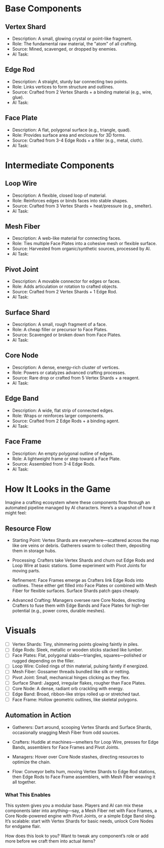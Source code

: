 # Base Components

## Vertex Shard

- Description: A small, glowing crystal or point-like fragment.
- Role: The fundamental raw material, the "atom" of all crafting.
- Source: Mined, scavenged, or dropped by enemies.
- AI Task: 
## Edge Rod

- Description: A straight, sturdy bar connecting two points.
- Role: Links vertices to form structure and outlines.
- Source: Crafted from 2 Vertex Shards + a binding material (e.g., wire, glue).
- AI Task: 
## Face Plate

- Description: A flat, polygonal surface (e.g., triangle, quad).
- Role: Provides surface area and enclosure for 3D forms.
- Source: Crafted from 3-4 Edge Rods + a filler (e.g., metal, cloth).
- AI Task: 
# Intermediate Components

## Loop Wire

- Description: A flexible, closed loop of material.
- Role: Reinforces edges or binds faces into stable shapes.
- Source: Crafted from 3 Vertex Shards + heat/pressure (e.g., smelter).
- AI Task: 
## Mesh Fiber

- Description: A web-like material for connecting faces.
- Role: Ties multiple Face Plates into a cohesive mesh or flexible surface.
- Source: Harvested from organic/synthetic sources, processed by AI.
- AI Task: 
## Pivot Joint

- Description: A movable connector for edges or faces.
- Role: Adds articulation or rotation to crafted objects.
- Source: Crafted from 2 Vertex Shards + 1 Edge Rod.
- AI Task: 
## Surface Shard

- Description: A small, rough fragment of a face.
- Role: A cheap filler or precursor to Face Plates.
- Source: Scavenged or broken down from Face Plates.
- AI Task:
## Core Node

- Description: A dense, energy-rich cluster of vertices.
- Role: Powers or catalyzes advanced crafting processes.
- Source: Rare drop or crafted from 5 Vertex Shards + a reagent.
- AI Task:
## Edge Band

- Description: A wide, flat strip of connected edges.
- Role: Wraps or reinforces larger components.
- Source: Crafted from 2 Edge Rods + a binding agent.
- AI Task:
## Face Frame

- Description: An empty polygonal outline of edges.
- Role: A lightweight frame or step toward a Face Plate.
- Source: Assembled from 3-4 Edge Rods.
- AI Task:
# How It Looks in the Game

Imagine a crafting ecosystem where these components flow through an automated pipeline managed by AI characters. Here’s a snapshot of how it might feel:
## Resource Flow

- Starting Point: Vertex Shards are everywhere—scattered across the map like ore veins or debris. Gatherers swarm to collect them, depositing them in storage hubs.

- Processing: Crafters take Vertex Shards and churn out Edge Rods and Loop Wire at basic stations. Some experiment with Pivot Joints for moving parts.

- Refinement: Face Frames emerge as Crafters link Edge Rods into outlines. These either get filled into Face Plates or combined with Mesh Fiber for flexible surfaces. Surface Shards patch gaps cheaply.

- Advanced Crafting: Managers oversee rare Core Nodes, directing Crafters to fuse them with Edge Bands and Face Plates for high-tier potential (e.g., power cores, durable meshes).
# Visuals

- [ ] Vertex Shards: Tiny, shimmering points glowing faintly in piles.
- [ ] Edge Rods: Sleek, metallic or wooden sticks stacked like lumber.
- [ ] Face Plates: Flat, polygonal slabs—triangles, squares—polished or rugged depending on the filler.
- [ ] Loop Wire: Coiled rings of thin material, pulsing faintly if energized.
- [ ] Mesh Fiber: Gossamer threads bundled like silk or netting.
- [ ] Pivot Joint: Small, mechanical hinges clicking as they flex.
- [ ] Surface Shard: Jagged, irregular flakes, rougher than Face Plates.
- [ ] Core Node: A dense, radiant orb crackling with energy.
- [ ] Edge Band: Broad, ribbon-like strips rolled up or stretched taut.
- [ ] Face Frame: Hollow geometric outlines, like skeletal polygons.

## Automation in Action

- Gatherers: Dart around, scooping Vertex Shards and Surface Shards, occasionally snagging Mesh Fiber from odd sources.

- Crafters: Huddle at machines—smelters for Loop Wire, presses for Edge Bands, assemblers for Face Frames and Pivot Joints.

- Managers: Hover over Core Node stashes, directing resources to optimize the chain.

- Flow: Conveyor belts hum, moving Vertex Shards to Edge Rod stations, then Edge Rods to Face Frame assemblers, with Mesh Fiber weaving it all together.
### What This Enables

This system gives you a modular base. Players and AI can mix these components later into anything—say, a Mesh Fiber net with Face Frames, a Core Node-powered engine with Pivot Joints, or a simple Edge Band sling. It’s scalable: start with Vertex Shards for basic needs, unlock Core Nodes for endgame flair.

How does this look to you? Want to tweak any component’s role or add more before we craft them into actual items?